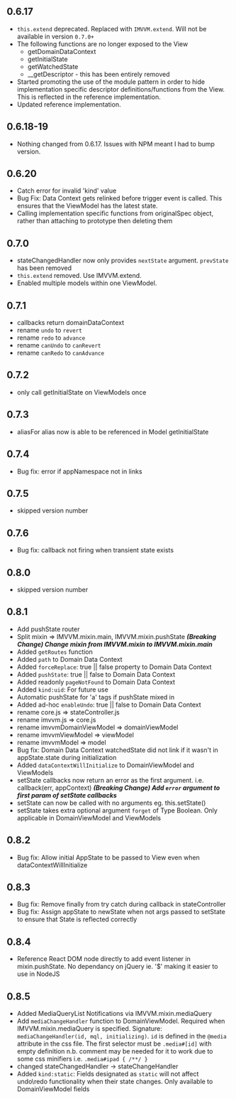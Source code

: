 ## 0.6.17

 - `this.extend` deprecated. Replaced with `IMVVM.extend`. Will not be available in version `0.7.0+`
 - The following functions are no longer exposed to the View
     + getDomainDataContext
     + getInitialState
     + getWatchedState
     + \_\_getDescriptor - this has been entirely removed
 - Started promoting the use of the module pattern in order to hide implementation specific descriptor definitions/functions from the View. This is reflected in the reference implementation.
 - Updated reference implementation.

## 0.6.18-19

 - Nothing changed from 0.6.17. Issues with NPM meant I had to bump version.

## 0.6.20

 - Catch error for invalid 'kind' value
 - Bug Fix: Data Context gets relinked before trigger event is called. This ensures that the ViewModel has the latest state.
 - Calling implementation specific functions from originalSpec object, rather than attaching to prototype then deleting them

## 0.7.0

- stateChangedHandler now only provides `nextState` argument. `prevState` has been removed
- `this.extend` removed. Use IMVVM.extend.
- Enabled multiple models within one ViewModel.

## 0.7.1

- callbacks return domainDataContext
- rename `undo` to `revert`
- rename `redo` to `advance`
- rename `canUndo` to `canRevert`
- rename `canRedo` to `canAdvance`

## 0.7.2

- only call getInitialState on ViewModels once

## 0.7.3

- aliasFor alias now is able to be referenced in Model getInitialState

## 0.7.4

- Bug fix: error if appNamespace not in links

## 0.7.5

- skipped version number

## 0.7.6

- Bug fix: callback not firing when transient state exists

## 0.8.0

- skipped version number
 
## 0.8.1

- Add pushState router
- Split mixin => IMVVM.mixin.main, IMVVM.mixin.pushState ***(Breaking Change) Change mixin from IMVVM.mixin to IMVVM.mixin.main***
- Added `getRoutes` function
- Added `path` to Domain Data Context
- Added `forceReplace`: true || false property to Domain Data Context
- Added `pushState`: true || false to Domain Data Context
- Added readonly `pageNotFound` to Domain Data Context
- Added `kind:uid`: For future use
- Automatic pushState for 'a' tags if pushState mixed in
- Added ad-hoc `enableUndo`: true || false to Domain Data Context
- rename core.js => stateController.js
- rename imvvm.js => core.js
- rename imvvmDomainViewModel => domainViewModel
- rename imvvmViewModel => viewModel
- rename imvvmModel => model
- Bug fix: Domain Data Context watchedState did not link if it wasn't in appState.state during initialization
- Added `dataContextWillInitialize` to DomainViewModel and ViewModels
- setState callbacks now return an error as the first argument. i.e. callback(err, appContext) ***(Breaking Change) Add `error` argument to first param of setState callbacks***
- setState can now be called with no arguments eg. this.setState() 
- setState takes extra optional argument `forget` of Type Boolean. Only applicable in DomainViewModel and ViewModels

## 0.8.2

- Bug fix: Allow initial AppState to be passed to View even when dataContextWillInitialize

## 0.8.3

- Bug fix: Remove finally from try catch during callback in stateController
- Bug fix: Assign appState to newState when not args passed to setState to ensure that State is reflected correctly

## 0.8.4

- Reference React DOM node directly to add event listener in mixin.pushState. No dependancy on jQuery ie. '$' making it easier to use in NodeJS

## 0.8.5

- Added MediaQueryList Notifications via IMVVM.mixin.mediaQuery
- Add `mediaChangeHandler` function to DomainViewModel. Required when IMVVM.mixin.mediaQuery is specified. Signature: `mediaChangeHandler(id, mql, initializing)`. `id` is defined in the `@media` attribute in the css file. The first selector must be `.media#[id]` with empty definition n.b. comment may be needed for it to work due to some css minifiers i.e. `.media#ipad { /**/ }`
- changed stateChangedHandler -> stateChangeHandler
- Added `kind:static`: Fields designated as `static` will not affect undo\redo functionality when their state changes. Only available to DomainViewModel fields